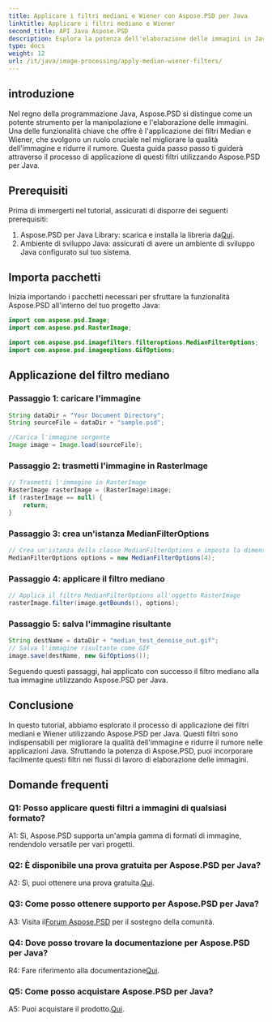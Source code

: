```yaml
---
title: Applicare i filtri mediani e Wiener con Aspose.PSD per Java
linktitle: Applicare i filtri mediano e Wiener
second_title: API Java Aspose.PSD
description: Esplora la potenza dell'elaborazione delle immagini in Java con Aspose.PSD. Scopri come applicare i filtri Median e Wiener passo dopo passo. Migliora la qualità dell'immagine senza sforzo.
type: docs
weight: 12
url: /it/java/image-processing/apply-median-wiener-filters/
---
```

## introduzione

Nel regno della programmazione Java, Aspose.PSD si distingue come un potente strumento per la manipolazione e l'elaborazione delle immagini. Una delle funzionalità chiave che offre è l'applicazione dei filtri Median e Wiener, che svolgono un ruolo cruciale nel migliorare la qualità dell'immagine e ridurre il rumore. Questa guida passo passo ti guiderà attraverso il processo di applicazione di questi filtri utilizzando Aspose.PSD per Java.

## Prerequisiti

Prima di immergerti nel tutorial, assicurati di disporre dei seguenti prerequisiti:

1.  Aspose.PSD per Java Library: scarica e installa la libreria da[Qui](https://releases.aspose.com/psd/java/).
2. Ambiente di sviluppo Java: assicurati di avere un ambiente di sviluppo Java configurato sul tuo sistema.

## Importa pacchetti

Inizia importando i pacchetti necessari per sfruttare la funzionalità Aspose.PSD all'interno del tuo progetto Java:

```java
import com.aspose.psd.Image;
import com.aspose.psd.RasterImage;

import com.aspose.psd.imagefilters.filteroptions.MedianFilterOptions;
import com.aspose.psd.imageoptions.GifOptions;
```

## Applicazione del filtro mediano

### Passaggio 1: caricare l'immagine

```java
String dataDir = "Your Document Directory";
String sourceFile = dataDir + "sample.psd";

//Carica l'immagine sorgente
Image image = Image.load(sourceFile);
```

### Passaggio 2: trasmetti l'immagine in RasterImage

```java
// Trasmetti l'immagine in RasterImage
RasterImage rasterImage = (RasterImage)image;
if (rasterImage == null) {
    return;
}
```

### Passaggio 3: crea un'istanza MedianFilterOptions

```java
// Crea un'istanza della classe MedianFilterOptions e imposta la dimensione del filtro
MedianFilterOptions options = new MedianFilterOptions(4);
```

### Passaggio 4: applicare il filtro mediano

```java
// Applica il filtro MedianFilterOptions all'oggetto RasterImage
rasterImage.filter(image.getBounds(), options);
```

### Passaggio 5: salva l'immagine risultante

```java
String destName = dataDir + "median_test_denoise_out.gif";
// Salva l'immagine risultante come GIF
image.save(destName, new GifOptions());
```

Seguendo questi passaggi, hai applicato con successo il filtro mediano alla tua immagine utilizzando Aspose.PSD per Java.

## Conclusione

In questo tutorial, abbiamo esplorato il processo di applicazione dei filtri mediani e Wiener utilizzando Aspose.PSD per Java. Questi filtri sono indispensabili per migliorare la qualità dell'immagine e ridurre il rumore nelle applicazioni Java. Sfruttando la potenza di Aspose.PSD, puoi incorporare facilmente questi filtri nei flussi di lavoro di elaborazione delle immagini.

## Domande frequenti

### Q1: Posso applicare questi filtri a immagini di qualsiasi formato?

A1: Sì, Aspose.PSD supporta un'ampia gamma di formati di immagine, rendendolo versatile per vari progetti.

### Q2: È disponibile una prova gratuita per Aspose.PSD per Java?

 A2: Sì, puoi ottenere una prova gratuita.[Qui](https://releases.aspose.com/).

### Q3: Come posso ottenere supporto per Aspose.PSD per Java?

 A3: Visita il[Forum Aspose.PSD](https://forum.aspose.com/c/psd/34) per il sostegno della comunità.

### Q4: Dove posso trovare la documentazione per Aspose.PSD per Java?

 R4: Fare riferimento alla documentazione[Qui](https://reference.aspose.com/psd/java/).

### Q5: Come posso acquistare Aspose.PSD per Java?

 A5: Puoi acquistare il prodotto.[Qui](https://purchase.aspose.com/buy).